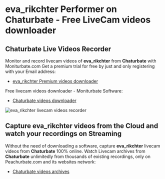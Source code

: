 # eva_rikchter Performer on Chaturbate - Free LiveCam videos downloader

## Chaturbate Live Videos Recorder

Monitor and record livecam videos of **eva_rikchter** from **Chaturbate** with Moniturbate.com
Get a premium trial for free by just and only registering with your Email address:
* [eva_rikchter Premium videos downloader](https://moniturbate.com/request-demo-licence-key.html)

Free livecam videos downloader - Moniturbate Software:
* [Chaturbate videos downloader](https://moniturbate.com/moniturbate-download-software.html)

![eva_rikchter livecam videos recorder](https://peachurnet.com/templates/moniturbate-software.png)


## Capture eva_rikchter videos from the Cloud and watch your recordings on Streaming

Without the need of downloading a software, capture **eva_rikchter** livecam videos from **Chaturbate** 100% online.
Watch Livecam archives from **Chaturbate** unlimitedly from thousands of existing recordings, only on Peachurbate.com and its websites network:
* [Chaturbate videos archives](https://peachurnet.com/)